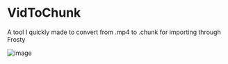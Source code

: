 # VidToChunk
A tool I quickly made to convert from .mp4 to .chunk for importing through Frosty

![image](https://i.imgur.com/3M1zrqc.png)
